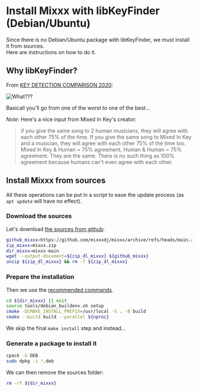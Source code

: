 # Install Mixxx with libKeyFinder (Debian/Ubuntu)

Since there is no Debian/Ubuntu package with libKeyFinder, we must install it from sources.  
Here are instructions on how to do it.

## Why libKeyFinder?

From [KEY DETECTION COMPARISON 2020](https://www.reddit.com/r/DJs/comments/hwlzyt/key_detection_comparison_2020/):  

![What???](https://i.redd.it/zs186m2cpnc51.png "KEY DETECTION COMPARISON 2020")

Basicall you'll go from one of the worst to one of the best…

*Note*: Here's a nice input from Mixed In Key's creator:
> if you give the same song to 2 human musicians, they will agree with each other 75% of the time. If you give the same song to Mixed In Key and a musician, they will agree with each other 75% of the time too.
> Mixed In Key & Human = 75% agreement, Human & Human = 75% agreement. They are the same. There is no such thing as 100% agreement because humans can't even agree with each other.

## Install Mixxx from sources

All these operations can be put in a script to ease the update process (as `apt update` will have no effect).  

### Download the sources

Let's download [the sources from github](https://github.com/mixxxdj/mixxx):

```bash
github_mixxx=https://github.com/mixxxdj/mixxx/archive/refs/heads/main.zip
zip_mixxx=mixxx.zip
dir_mixxx=mixxx-main
wget --output-document=${zip_dl_mixxx} ${github_mixxx}
unzip ${zip_dl_mixxx} && rm -f ${zip_dl_mixxx} 
```

### Prepare the installation

Then we use the [recommended commands](https://github.com/mixxxdj/mixxx/wiki/Compiling-On-Linux).

```bash
cd ${dir_mixxx} || exit
source tools/debian_buildenv.sh setup
cmake -DCMAKE_INSTALL_PREFIX=/usr/local -S . -B build
cmake --build build --parallel ${nproc}
```

We skip the final `make install` step and instead…

### Generate a package to install it

```bash
cpack -G DEB
sudo dpkg -i *.deb
```

We can then remove the sources folder:

```bash
rm -rf ${dir_mixxx}
```
